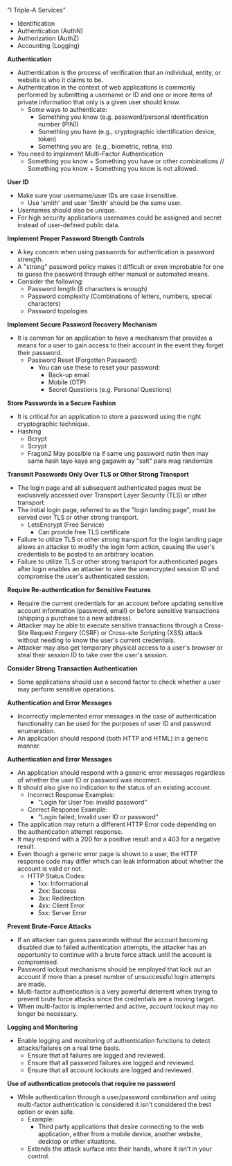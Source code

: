 "I Triple-A Services"
- Identification
- Authentication (AuthN)
- Authorization (AuthZ)
- Accounting (Logging)

**Authentication**
- Authentication is the process of verification that an individual, entity, or website is who it claims to be.
- Authentication in the context of web applications is commonly performed by submitting a username or ID and one or more items of private information that only is a given user should know.
	- Some ways to authenticate:
		- Something you know (e.g. password/personal identification number (PIN))
		- Something you have (e.g., cryptographic identification device, token)
		- Something you are  (e.g., biometric, retina, iris)
- You need to implement Multi-Factor Authentication
	- Something you know + Something you have or other combinations
	// Something you know + Something you know is not allowed.

**User ID**
- Make sure your username/user IDs are case insensitive.
	- Use 'smith' and user 'Smith' should be the same user.
- Usernames should also be unique.
- For high security applications usernames could be assigned and secret instead of user-defined public data.

**Implement Proper Password Strength Controls**
- A key concern when using passwords for authentication is password strength.
- A "strong" password policy makes it difficult or even improbable for one to guess the password through either manual or automated means.
- Consider the following:
	- Password length (8 characters is enough)
	- Password complexity (Combinations of letters, numbers, special characters)
	- Password topologies 

**Implement Secure Password Recovery Mechanism**
- It is common for an application to have a mechanism that provides a means for a user to gain access to their account in the event they forget their password.
	- Password Reset (Forgotten Password)
		- You can use these to reset your password:
			- Back-up email
			- Mobile (OTP)
			- Secret Questions (e.g. Personal Questions)

**Store Passwords in a Secure Fashion**
- It is critical for an application to store a password using the right cryptographic technique.
- Hashing
	- Bcrypt
	- Scrypt
	- Fragon2
May possible na if same ung password natin then may same hash tayo kaya ang gagawin ay "salt" para mag randomize 

**Transmit Passwords Only Over TLS or Other Strong Transport**
- The login page and all subsequent authenticated pages must be exclusively accessed over Transport Layer Security (TLS) or other transport.
- The initial login page, referred to as the "login landing page", must be served over TLS or other strong transport.
	- LetsEncrypt (Free Service)
		- Can provide free TLS certificate
- Failure to utilize TLS or other strong transport for the login landing page allows an attacker to modify the login form action, causing the user's credentials to be posted to an arbitrary location.
- Failure to utilize TLS or other strong transport for authenticated pages after login enables an attacker to view the unencrypted session ID and compromise the user's authenticated session.

**Require Re-authentication for Sensitive Features**
- Require the current credentials for an account before updating sensitive account information (password, email) or before sensitive transactions (shipping a purchase to a new address).
- Attacker may be able to execute sensitive transactions through a Cross-Site Request Forgery (CSRF) or Cross-site Scripting (XSS) attack without needing to know the user's current credentials.
- Attacker may also get temporary physical access to a user's browser or steal their session ID to take over the user's session.

**Consider Strong Transaction Authentication**
- Some applications should use a second factor to check whether a user may perform sensitive operations.

**Authentication and Error Messages**
- Incorrectly implemented error messages in the case of authentication functionality can be used for the purposes of user ID and password enumeration.
- An application should respond (both HTTP and HTML) in a generic manner.

**Authentication and Error Messages**
- An application should respond with a generic error messages regardless of whether the user ID or password was incorrect.
- It should also give no indication to the status of an existing account.
	- Incorrect Response Examples:
		- "Login for User foo: invalid password"
	- Correct Response Example:
		- "Login failed; Invalid user ID or password"
- The application may return a different HTTP Error code depending on the authentication attempt response.
- It may respond with a 200 for a positive result and a 403 for a negative result.
- Even though a generic error page is shown to a user, the HTTP response code may differ which can leak information about whether the account is valid or not.
	- HTTP Status Codes:
		- 1xx: Informational
		- 2xx: Success
		- 3xx: Redirection
		- 4xx: Client Error
		- 5xx: Server Error

**Prevent Brute-Force Attacks**
- If an attacker can guess passwords without the account becoming disabled due to failed authentication attempts, the attacker has an opportunity to continue with a brute force attack until the account is compromised.
- Password lockout mechanisms should be employed that lock out an account if more than a preset number of unsuccessful login attempts are made.
- Multi-factor authentication is a very powerful deterrent when trying to prevent brute force attacks since the credentials are a moving target.
- When multi-factor is implemented and active, account lockout may no longer be necessary.

**Logging and Monitoring**
- Enable logging and monitoring of authentication functions to detect attacks/failures on a real time basis.
	- Ensure that all failures are logged and reviewed.
	- Ensure that all password failures are logged and reviewed.
	- Ensure that all account lockouts are logged and reviewed.

**Use of authentication protocols that require no password**
- While authentication through a user/password combination and using multi-factor authentication is considered it isn't considered the best option or even safe.
	- Example:
		- Third party applications that desire connecting to the web application, either from a mobile device, another website, desktop or other situations.
	- Extends the attack surface into their hands, where it isn't in your control.